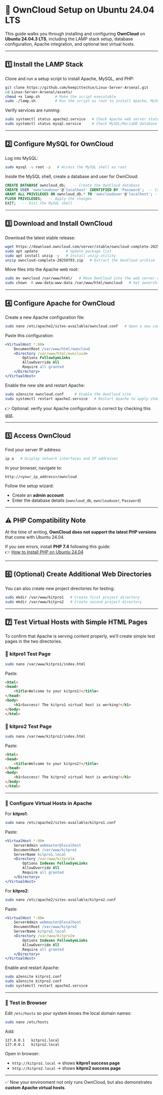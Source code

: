 # 🚀 OwnCloud Setup on Ubuntu 24.04 LTS

This guide walks you through installing and configuring **OwnCloud** on **Ubuntu 24.04.3 LTS**, including the LAMP stack setup, database configuration, Apache integration, and optional test virtual hosts.  

---

## 1️⃣ Install the LAMP Stack

Clone and run a setup script to install Apache, MySQL, and PHP:  

```bash
git clone https://github.com/keepittechie/Linux-Server-Arsenal.git
cd Linux-Server-Arsenal/assets/
chmod +x lamp.sh       # Make the script executable
sudo ./lamp.sh         # Run the script as root to install Apache, MySQL, and PHP
```

Verify services are running:  

```bash
sudo systemctl status apache2.service   # Check Apache web server status
sudo systemctl status mysql.service     # Check MySQL/MariaDB database status
```

---

## 2️⃣ Configure MySQL for OwnCloud

Log into MySQL:  

```bash
sudo mysql -u root -p   # Access the MySQL shell as root
```

Inside the MySQL shell, create a database and user for OwnCloud:  

```sql
CREATE DATABASE owncloud_db;   -- Create the OwnCloud database
CREATE USER 'ownclouduser'@'localhost' IDENTIFIED BY 'Password';  -- Create a new user
GRANT ALL PRIVILEGES ON owncloud_db.* TO 'ownclouduser'@'localhost'; -- Grant permissions
FLUSH PRIVILEGES;   -- Apply the changes
EXIT;   -- Exit the MySQL shell
```

---

## 3️⃣ Download and Install OwnCloud

Download the latest stable release:  

```bash
wget https://download.owncloud.com/server/stable/owncloud-complete-20250703.zip  # Get OwnCloud package
sudo apt update             # Update package list
sudo apt install unzip -y   # Install unzip utility
unzip owncloud-complete-20250703.zip   # Extract the OwnCloud archive
```

Move files into the Apache web root:  

```bash
sudo mv owncloud /var/www/html/   # Move OwnCloud into the web server directory
sudo chown -R www-data:www-data /var/www/html/owncloud   # Set ownership to Apache user
```

---

## 4️⃣ Configure Apache for OwnCloud

Create a new Apache configuration file:  

```bash
sudo nano /etc/apache2/sites-available/owncloud.conf   # Open a new config file for OwnCloud
```

Paste this configuration:  

```apache
<VirtualHost *:80>
    DocumentRoot /var/www/html/owncloud
    <Directory /var/www/html/owncloud>
        Options FollowSymLinks
        AllowOverride All
        Require all granted
    </Directory>
</VirtualHost>
```

Enable the new site and restart Apache:  

```bash
sudo a2ensite owncloud.conf     # Enable the OwnCloud site
sudo systemctl restart apache2.service   # Restart Apache to apply changes
```

👉 Optional: verify your Apache configuration is correct by checking this [gist](https://gist.github.com/Zeokat/3b5c1273a7da48e1ad94).  

---

## 5️⃣ Access OwnCloud

Find your server IP address:  

```bash
ip a   # Display network interfaces and IP addresses
```

In your browser, navigate to:  

```
http://<your_ip_address>/owncloud
```

Follow the setup wizard:  
- Create an **admin account**  
- Enter the database details (`owncloud_db`, `ownclouduser`, `Password`)  

---

## ⚠️ PHP Compatibility Note

At the time of writing, **OwnCloud does not support the latest PHP versions** that come with Ubuntu 24.04.  

If you see errors, install **PHP 7.4** following this guide:  
👉 [How to Install PHP on Ubuntu 24.04](https://tecadmin.net/how-to-install-php-on-ubuntu-24-04/#google_vignette)  

---

## 6️⃣ (Optional) Create Additional Web Directories

You can also create new project directories for testing:  

```bash
sudo mkdir /var/www/kitpro1   # Create first project directory
sudo mkdir /var/www/kitpro2   # Create second project directory
```

---

## 7️⃣ Test Virtual Hosts with Simple HTML Pages

To confirm that Apache is serving content properly, we’ll create simple test pages in the two directories.  

### 🔹 kitpro1 Test Page  

```bash
sudo nano /var/www/kitpro1/index.html
```

Paste:  

```html
<html>
<head>
    <title>Welcome to your kitpro1!</title>
</head>
<body>
    <h1>Success! The kitpro1 virtual host is working!</h1>
</body>
</html>
```

### 🔹 kitpro2 Test Page  

```bash
sudo nano /var/www/kitpro2/index.html
```

Paste:  

```html
<html>
<head>
    <title>Welcome to your kitpro2!</title>
</head>
<body>
    <h1>Success! The kitpro2 virtual host is working!</h1>
</body>
</html>
```

---

### 🔹 Configure Virtual Hosts in Apache  

For **kitpro1**:  

```bash
sudo nano /etc/apache2/sites-available/kitpro1.conf
```

Paste:  

```apache
<VirtualHost *:80>
    ServerAdmin webmaster@localhost
    DocumentRoot /var/www/kitpro1
    ServerName kitpro1.local
    <Directory /var/www/kitpro1>
        Options Indexes FollowSymLinks
        AllowOverride All
        Require all granted
    </Directory>
</VirtualHost>
```

For **kitpro2**:  

```bash
sudo nano /etc/apache2/sites-available/kitpro2.conf
```

Paste:  

```apache
<VirtualHost *:80>
    ServerAdmin webmaster@localhost
    DocumentRoot /var/www/kitpro2
    ServerName kitpro2.local
    <Directory /var/www/kitpro2>
        Options Indexes FollowSymLinks
        AllowOverride All
        Require all granted
    </Directory>
</VirtualHost>
```

Enable and restart Apache:  

```bash
sudo a2ensite kitpro1.conf
sudo a2ensite kitpro2.conf
sudo systemctl restart apache2.service
```

---

### 🔹 Test in Browser  

Edit `/etc/hosts` so your system knows the local domain names:  

```bash
sudo nano /etc/hosts
```

Add:  

```
127.0.0.1   kitpro1.local
127.0.0.1   kitpro2.local
```

Open in browser:  

- `http://kitpro1.local` → shows **kitpro1 success page**  
- `http://kitpro2.local` → shows **kitpro2 success page**  

---

✅ Now your environment not only runs OwnCloud, but also demonstrates **custom Apache virtual hosts**.  
